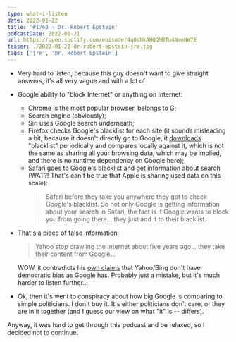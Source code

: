 ```yaml
---
type: what-i-listen
date: 2022-01-22
title: '#1768 - Dr. Robert Epstein'
podcastDate: 2022-01-21
url: https://open.spotify.com/episode/4q0cNkAHQQMBTu4NmeNW7E
teaser: ./2022-01-22-dr-robert-epstein-jre.jpg
tags: ['jre', 'Dr. Robert Epstein']
---
```


- Very hard to listen, because this guy doesn't want to give straight answers, it's all very vague and with a lot of
- Google ability to "block Internet" or anything on Internet:
  - Chrome is the most popular browser, belongs to G;
  - Search engine (obviously);
  - Siri uses Google search underneath;
  - Firefox checks Google's blacklist for each site (it sounds misleading a bit, because it doesn't directly go to Google, it [downloads](https://support.mozilla.org/en-US/kb/how-does-phishing-and-malware-protection-work) "blacklist" periodically and compares locally against it, which is not the same as sharing all your browsing data, which may be implied, and there is no runtime dependency on Google here);
  - Safari goes to Google's blacklist and get information about search (WAT?! That's can't be true that Apple is sharing used data on this scale):
    > Safari before they take you anywhere they got to check Google's blacklist. So not only Google is getting information about your search in Safari, the fact is if Google wants to block you from going there... they just add it to their blacklist.
- That's a piece of false information:

  > Yahoo stop crawling the Internet about five years ago... they take their content from Google...

  WOW, it contradicts his [own claims](https://www.judiciary.senate.gov/imo/media/doc/Epstein%20Testimony.pdf) that Yahoo/Bing don't have democratic bias as Google has. Probably just a mistake, but it's much harder to listen further...
- Ok, then it's went to conspiracy about how big Google is comparing to simple politicians. I don't buy it. It's either politicians don't care, or they are in it together (and I guess our view on what "it" is -- differs).

Anyway, it was hard to get through this podcast and be relaxed, so I decided not to continue.